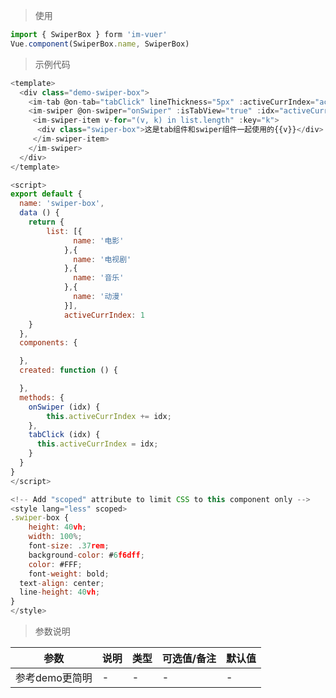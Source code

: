 
> 使用

```js
import { SwiperBox } form 'im-vuer'
Vue.component(SwiperBox.name, SwiperBox)
```

> 示例代码

```js
<template>
  <div class="demo-swiper-box">
  	<im-tab @on-tab="tabClick" lineThickness="5px" :activeCurrIndex="activeCurrIndex" :list='list'></im-tab>
  	<im-swiper @on-swiper="onSwiper" :isTabView="true" :idx="activeCurrIndex" :autoPlay="0" :loop="false" dotColor="transparent" dotActiveColor="transparent">
     <im-swiper-item v-for="(v, k) in list.length" :key="k">
      <div class="swiper-box">这是tab组件和swiper组件一起使用的{{v}}</div>
     </im-swiper-item>
    </im-swiper>
  </div>
</template>

<script>
export default {
  name: 'swiper-box',
  data () {
    return {
    	list: [{
			  name: '电影'
			},{
			  name: '电视剧'
			},{
			  name: '音乐'
			},{
			  name: '动漫'
			}],
			activeCurrIndex: 1
    }
  },
  components: {

  },
  created: function () {

  },
  methods: {
  	onSwiper (idx) {
  		this.activeCurrIndex += idx;
  	},
    tabClick (idx) {
      this.activeCurrIndex = idx;
    }
  }
}
</script>

<!-- Add "scoped" attribute to limit CSS to this component only -->
<style lang="less" scoped>
.swiper-box {
	height: 40vh;
	width: 100%;
	font-size: .37rem;
	background-color: #6f6dff;
	color: #FFF;
	font-weight: bold;
  text-align: center;
  line-height: 40vh;
}
</style>

```
> 参数说明

  <div>
   <table>
    <thead>
     <tr>
      <th>参数</th> 
      <th>说明</th> 
      <th>类型</th> 
      <th>可选值/备注</th> 
      <th>默认值</th>
     </tr>
    </thead> 
    <tbody>
    <tr>
      <td>参考demo更简明</td> 
      <td>-</td> 
      <td>-</td> 
      <td>-</td> 
      <td>-</td>
    </tr>
    </tbody>
   </table>
  </div>
  